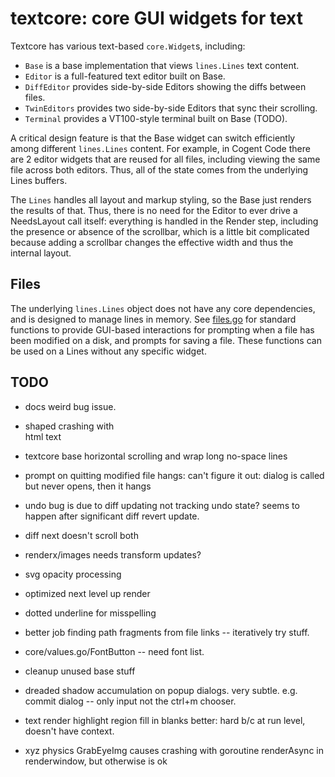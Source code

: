 # textcore: core GUI widgets for text

Textcore has various text-based `core.Widget`s, including:
* `Base` is a base implementation that views `lines.Lines` text content.
* `Editor` is a full-featured text editor built on Base.
* `DiffEditor` provides side-by-side Editors showing the diffs between files.
* `TwinEditors` provides two side-by-side Editors that sync their scrolling.
* `Terminal` provides a VT100-style terminal built on Base (TODO).

A critical design feature is that the Base widget can switch efficiently among different `lines.Lines` content. For example, in Cogent Code there are 2 editor widgets that are reused for all files, including viewing the same file across both editors. Thus, all of the state comes from the underlying Lines buffers.

The `Lines` handles all layout and markup styling, so the Base just renders the results of that. Thus, there is no need for the Editor to ever drive a NeedsLayout call itself: everything is handled in the Render step, including the presence or absence of the scrollbar, which is a little bit complicated because adding a scrollbar changes the effective width and thus the internal layout.

## Files

The underlying `lines.Lines` object does not have any core dependencies, and is designed to manage lines in memory. See [files.go](files.go) for standard functions to provide GUI-based interactions for prompting when a file has been modified on a disk, and prompts for saving a file. These functions can be used on a Lines without any specific widget.

## TODO

* docs weird bug issue.
* shaped crashing with <br> html text
* textcore base horizontal scrolling and wrap long no-space lines
* prompt on quitting modified file hangs: can't figure it out: dialog is called but never opens, then it hangs

* undo bug is due to diff updating not tracking undo state? seems to happen after significant diff revert update.

* diff next doesn't scroll both

* renderx/images needs transform updates?
* svg opacity processing

* optimized next level up render

* dotted underline for misspelling
* better job finding path fragments from file links -- iteratively try stuff.
* core/values.go/FontButton -- need font list.
* cleanup unused base stuff
* dreaded shadow accumulation on popup dialogs. very subtle. e.g. commit dialog -- only input not the ctrl+m chooser.
* text render highlight region fill in blanks better: hard b/c at run level, doesn't have context.

* xyz physics GrabEyeImg causes crashing with goroutine renderAsync in renderwindow, but otherwise is ok


